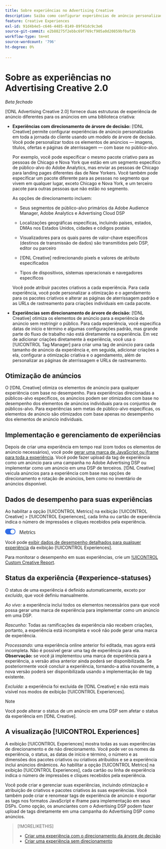```yaml
---
title: Sobre experiências no Advertising Creative
description: Saiba como configurar experiências de anúncio personalizadas e otimizar elementos de anúncio com base no desempenho.
feature: Creative Experiences
exl-id: 91d4b4e5-c646-4485-8149-89f41dc9c3e6
source-git-commit: e2b88275f2ebbc69f769cf905a0d20859bf0af3b
workflow-type: tm+mt
source-wordcount: '796'
ht-degree: 0%

---
```


# Sobre as experiências no Advertising Creative 2.0

*Beta fechado*

<!-- Revisit Description metadata  -->

<!-- MORE -->

[!DNL Advertising Creative 2.0] fornece duas estruturas de experiência de anúncio diferentes para os anúncios em uma biblioteca criativa<!-- can use a single library only -->:

* **Experiências com direcionamento de árvore de decisão:** [!DNL Creative] permite configurar experiências de anúncio personalizadas em toda a jornada do cliente usando um modelo de árvore de decisão. Você pode personalizar todos os elementos de anúncios — imagens, títulos, ofertas e páginas de aterrissagem — com base no público-alvo.

  Por exemplo, você pode especificar o mesmo pacote criativo para as pessoas de Chicago e Nova York que estão em um segmento específico de público-alvo do Adobe Analytics, mas enviar as pessoas de Chicago para landing pages diferentes das de New Yorkers. Você também pode especificar um pacote diferente para as pessoas no segmento que vivem em qualquer lugar, exceto Chicago e Nova York, e um terceiro pacote para outras pessoas que não estão no segmento.

  As opções de direcionamento incluem:

   * Seus segmentos de público-alvo primários da Adobe Audience Manager, Adobe Analytics e Advertising Cloud DSP

   * Localizações geográficas específicas, incluindo países, estados, DMAs nos Estados Unidos, cidades e códigos postais

   * Visualizadores para os quais pares de valor-chave específicos (destinos de transmissão de dados) são transmitidos pelo DSP, editor ou parceiro

   * [!DNL Creative] redirecionando pixels e valores de atributo especificados

   * Tipos de dispositivos, sistemas operacionais e navegadores específicos

  Você pode atribuir pacotes criativos a cada experiência. Para cada experiência, você pode personalizar a otimização e o agendamento para os pacotes criativos e alterar as páginas de aterrissagem padrão e as URLs de rastreamento <!-- and any flexible attributes --> para criações individuais em cada pacote.

* **Experiências sem direcionamento de árvore de decisão:** [!DNL Creative] otimiza os elementos de anúncio para a experiência de anúncio sem restringir o público.<!-- For first-party creatives, [!DNL Creative] serves the ads. --> Para cada experiência, você especifica datas de início e término e algumas configurações padrão, mas grande parte do fluxo de trabalho não está diretamente na experiência. Em vez de adicionar criações diretamente à experiência, você usa o [!UICONTROL Tag Manager] para criar uma tag de anúncio para cada tamanho de anúncio da experiência e, em seguida, adicionar criações a ela, configurar a otimização criativa e o agendamento, além de personalizar as páginas de aterrissagem e URLs de rastreamento.

## Otimização de anúncios

<!-- MORE -->
O [!DNL Creative] otimiza os elementos de anúncio para qualquer experiência com base no desempenho. Para experiências direcionadas a públicos-alvo específicos, os anúncios podem ser otimizados com base no desempenho dos elementos de anúncios individuais para os conjuntos de públicos-alvo. Para experiências sem metas de público-alvo específicas, os elementos de anúncio são otimizados com base apenas no desempenho dos elementos de anúncio individuais.

## Implementação e gerenciamento de experiências

Depois de criar uma experiência em tempo real (com todos os elementos de anúncio necessários), você pode [gerar uma marca de JavaScript ou iframe para toda a experiência](experience-tag-export.md). Você pode fazer upload da tag de experiência como um anúncio para uma campanha no Adobe Advertising DSP ou implementar como um anúncio em uma DSP de terceiros. [!DNL Creative] veicula anúncios para a experiência com base nas opções de direcionamento e rotação de anúncios, bem como no inventário de anúncios disponível.

## Dados de desempenho para suas experiências

Ao habilitar a opção [!UICONTROL Metrics] na exibição [!UICONTROL Creative] > [!UICONTROL Experiences], cada linha ou cartão de experiência indica o número de impressões e cliques recebidos pela experiência.

![Opção de métricas](/help/creative/assets/metrics-option.png "Opção de métricas")

<!-- insert screen shot of Metrics option?  If not, then add instructions elsewhere -->

<!-- I don't see this as of 1/9; why only in the table view?   You can also add conversion columns in the table view. -->

Você pode [exibir dados de desempenho detalhados para qualquer experiência](experience-performance-details.md) da exibição [!UICONTROL Experiences].

Para monitorar o desempenho em suas experiências, crie um [!UICONTROL Custom Creative Report](/help/creative/report-custom-creative.md).

## Status da experiência {#experience-statuses}

<!-- verify that these are all still the same -->

O status de uma experiência é definido automaticamente, exceto por *excluído*, que você definiu manualmente.

*Ao vivo:* a experiência inclui todos os elementos necessários para que você possa gerar uma marca de experiência para implementar como um anúncio em uma DSP. <!-- A live experience may be scheduled to start in the future -->

*Rascunho:* Todas as ramificações da experiência não recebem criações, portanto, a experiência está incompleta e você não pode gerar uma marca de experiência.

*Processando:* uma experiência online anterior foi editada, mas agora está incompleta. Não é possível gerar uma tag de experiência para ela. **Observação:** se você já implementou uma marca de experiência para a experiência, a versão ativa anterior ainda poderá ser disponibilizada. Se posteriormente você concluir a experiência, tornando-a ativa novamente, a nova versão poderá ser disponibilizada usando a implementação de tag existente.

*Excluída:* a experiência foi excluída de [!DNL Creative] e não está mais visível nos modos de exibição [!UICONTROL Experiences].

>[!NOTE]
>
>Você pode alterar o status de um anúncio em uma DSP sem afetar o status da experiência em [!DNL Creative].

## A visualização [!UICONTROL Experiences]

A exibição [!UICONTROL Experiences] mostra todas as suas experiências de direcionamento e de não direcionamento. Você pode ver os nomes da experiência, o status, as datas de início e término, o número e as dimensões dos pacotes criativos ou criativos atribuídos e se a experiência inclui anúncios dinâmicos. Ao habilitar a opção [!UICONTROL Metrics] na exibição [!UICONTROL Experiences], cada cartão ou linha de experiência indica o número de impressões e cliques recebidos pela experiência.

Você pode criar e gerenciar suas experiências, incluindo otimização e atribuição de criativos e pacotes criativos às suas experiências. Você também pode criar e renomear tags de experiência de anúncio e exportar as tags nos formatos JavaScript e iframe para implementação em seus DSPs. Como opção, os anunciantes com o Advertising DSP podem fazer upload de tags diretamente em uma campanha do Advertising DSP como anúncios.

<!--
### Available actions

* [Download data within the view](experience-download-view.md)

        + [Assign and unassign creative bundles to a final node](/help/creative/experiences/experience-assign-creative-bundles.md)
* Experiences with decision tree targeting: [Create](/help/creative/experiences/experience-create-targeting.md) and [edit](/help/creative/experiences/experience-edit-targeting.md) experiences, [assign and unassign creative bundles](/help/creative/experiences/experience-assign-creative-bundles.md), [customize creative optimization and scheduling](/help/creative/experiences/experience-optimization-scheduling-targeting.md), and [customize the tracking URLs for creatives](/help/creative/experiences/experience-tracking-urls-targeting.md)

* Experiences without decision tree targeting: [Create](experience-create-no-targeting.md) and [edit](/help/creative/experiences/experience-edit-no-targeting.md)

* [Clone](experience-clone.md) an experience

* [Preview](experience-preview.md) an experience

* [Share a demo URL](experience-share-demo-url.md) for an experience

* [Export ad tags for an experience](experience-tag-export.md)

* [Delete](experience-delete.md) an experience

-->

<!-- You can add or remove labels for your experiences.-->

<!-- Add links to workflows once they're done -->

>[!MORELIKETHIS]
>
>* [Criar uma experiência com o direcionamento da árvore de decisão](experience-create-targeting.md)
>* [Criar uma experiência sem direcionamento](experience-create-no-targeting.md)
